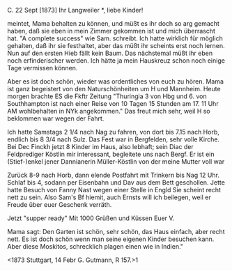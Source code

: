 
 C. 22 Sept [1873]
Ihr Langweiler <Fried>*, liebe Kinder!

meintet, Mama behalten zu können, und müßt es ihr doch so arg gemacht haben, daß sie eben in mein Zimmer gekommen ist und mich überrascht hat. "A complete success" wie Sam. schreibt. Ich hatte wirklich für möglich gehalten, daß ihr sie festhaltet, aber das müßt ihr scheints erst noch lernen. Nun auf den ersten Hieb fällt kein Baum. Das nächstemal müßt ihr eben noch erfinderischer werden. Ich hätte ja mein Hauskreuz schon noch einige Tage vermissen können.

Aber es ist doch schön, wieder was ordentliches von euch zu hören. Mama ist ganz begeistert von den Naturschönheiten um H und Mannheim. Heute morgen brachte ES die Fkftr Zeitung "Thuringia 3 von Hbg und 6. von Southhampton ist nach einer Reise von 10 Tagen 15 Stunden am 17. 11 Uhr AM wohlbehalten in NYk angekommen." Das freut mich sehr, weil H so beklommen war wegen der Fahrt.

Ich hatte Samstags 2 1/4 nach Nag zu fahren, von dort bis 7.15 nach Horb, endlich bis 8 3/4 nach Sulz. Das Fest war in Bergfelden, sehr volle Kirche. Bei Dec Finckh jetzt 8 Kinder im Haus, also lebhaft; sein Diac der Feldprediger Köstlin mir interessant, begleitete uns nach Bergf. Er ist ein (Stief-)enkel jener Dannianerin Müller-Köstlin von der meine Mutter voll war

Zurück 8-9 nach Horb, dann elende Postfahrt mit Trinkern bis Nag 12 Uhr. Schlaf bis 4, sodann per Eisenbahn und Dav aus dem Bett geschollen. Jette hatte Besuch von Fanny Nast wegen einer Stelle in Engld Sie scheint recht nett zu sein. Also Sam's Bf hiemit, auch Ernsts will ich beilegen, weil er Freude über euer Geschenk verräth.

Jetzt "supper ready" Mit 1000 Grüßen und Küssen
 Euer V.

Mama sagt: Den Garten ist schön, sehr schön, das Haus einfach, aber recht nett. Es ist doch schön wenn man seine eigenen Kinder besuchen kann. Aber diese Moskitos, schrecklich plagen einen wie in Indien."

<1873 Stuttgart, 14 Febr G. Gutmann, R 157.>1
